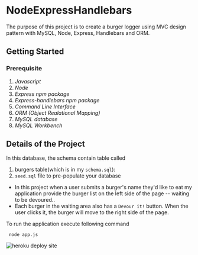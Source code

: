 # NodeExpressHandlebars

 The purpose of this project is to create a burger logger using MVC design pattern with MySQL, Node, Express, Handlebars and ORM.


## Getting Started

### Prerequisite

1. *Javascript*
2. *Node*
3.  *Express npm package*
4. *Express-handlebars npm package*
5. *Command Line Interface*
6. *ORM (Object Realational Mapping)*
7. *MySQL database*
8. *MySQL Workbench*


## Details of the Project

In this database, the schema contain table called
1. burgers table(which is in my `schema.sql`):
2. `seed.sql` file to pre-populate your database

* In this project when a user submits a burger's name they'd like to eat my application provide the burger list on the left side of the page -- waiting to be devoured..
* Each burger in the waiting area also has a `Devour it!` button. When the user clicks it, the burger will move to the right side of the page.
  
To run the application execute following command 
```
 node app.js
```


![heroku deploy site]()